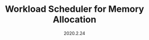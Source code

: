 ---
title: "Workload Scheduler for Memory Allocation"
collection: patents
permalink: /patent/hqmalloc
date: 2020.2.24
patent-number: 'US Patent App. 16/799,745'
status: 'pending'

---